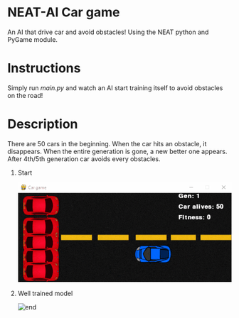 # NEAT-AI Car game
An AI that drive car and avoid obstacles! Using the NEAT python and PyGame module.

# Instructions
Simply run *main.py* and watch an AI start training itself to avoid obstacles on the road!

# Description
There are 50 cars in the beginning. When the car hits an obstacle, it disappears. When the entire generation is gone, a new better one appears. After 4th/5th generation car avoids every obstacles.

1. Start

    ![start](https://github.com/danielkosytorz/Simple-AI-Car-game/blob/main/start.gif)

2. Well trained model

    ![end](https://github.com/danielkosytorz/Simple-AI-Car-game/blob/main/end.gif)
